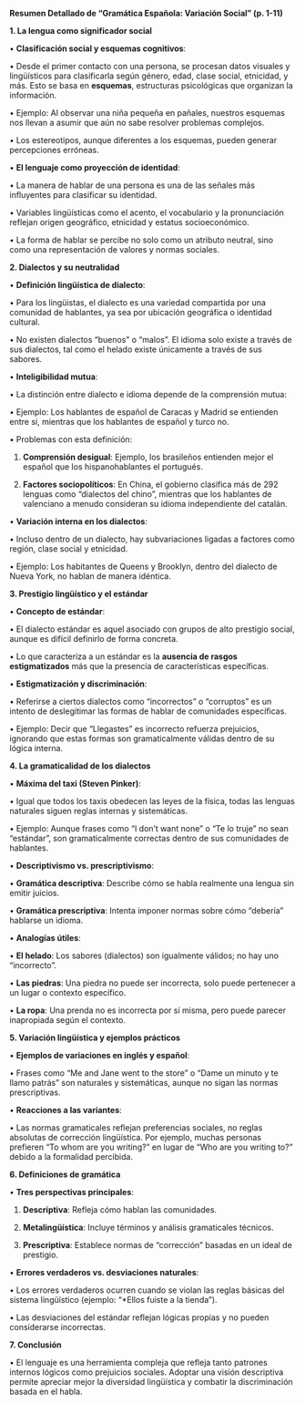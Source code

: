 **Resumen Detallado de “Gramática Española: Variación Social” (p. 1-11)**

**1. La lengua como significador social**

• **Clasificación social y esquemas cognitivos**:

• Desde el primer contacto con una persona, se procesan datos visuales y lingüísticos para clasificarla según género, edad, clase social, etnicidad, y más. Esto se basa en **esquemas**, estructuras psicológicas que organizan la información.

• Ejemplo: Al observar una niña pequeña en pañales, nuestros esquemas nos llevan a asumir que aún no sabe resolver problemas complejos.

• Los estereotipos, aunque diferentes a los esquemas, pueden generar percepciones erróneas.

• **El lenguaje como proyección de identidad**:

• La manera de hablar de una persona es una de las señales más influyentes para clasificar su identidad.

• Variables lingüísticas como el acento, el vocabulario y la pronunciación reflejan origen geográfico, etnicidad y estatus socioeconómico.

• La forma de hablar se percibe no solo como un atributo neutral, sino como una representación de valores y normas sociales.

**2. Dialectos y su neutralidad**

• **Definición lingüística de dialecto**:

• Para los lingüistas, el dialecto es una variedad compartida por una comunidad de hablantes, ya sea por ubicación geográfica o identidad cultural.

• No existen dialectos “buenos” o “malos”. El idioma solo existe a través de sus dialectos, tal como el helado existe únicamente a través de sus sabores.

• **Inteligibilidad mutua**:

• La distinción entre dialecto e idioma depende de la comprensión mutua:

• Ejemplo: Los hablantes de español de Caracas y Madrid se entienden entre sí, mientras que los hablantes de español y turco no.

• Problemas con esta definición:

1. **Comprensión desigual**: Ejemplo, los brasileños entienden mejor el español que los hispanohablantes el portugués.

2. **Factores sociopolíticos**: En China, el gobierno clasifica más de 292 lenguas como “dialectos del chino”, mientras que los hablantes de valenciano a menudo consideran su idioma independiente del catalán.

• **Variación interna en los dialectos**:

• Incluso dentro de un dialecto, hay subvariaciones ligadas a factores como región, clase social y etnicidad.

• Ejemplo: Los habitantes de Queens y Brooklyn, dentro del dialecto de Nueva York, no hablan de manera idéntica.

**3. Prestigio lingüístico y el estándar**

• **Concepto de estándar**:

• El dialecto estándar es aquel asociado con grupos de alto prestigio social, aunque es difícil definirlo de forma concreta.

• Lo que caracteriza a un estándar es la **ausencia de rasgos estigmatizados** más que la presencia de características específicas.

• **Estigmatización y discriminación**:

• Referirse a ciertos dialectos como “incorrectos” o “corruptos” es un intento de deslegitimar las formas de hablar de comunidades específicas.

• Ejemplo: Decir que “Llegastes” es incorrecto refuerza prejuicios, ignorando que estas formas son gramaticalmente válidas dentro de su lógica interna.

**4. La gramaticalidad de los dialectos**

• **Máxima del taxi (Steven Pinker)**:

• Igual que todos los taxis obedecen las leyes de la física, todas las lenguas naturales siguen reglas internas y sistemáticas.

• Ejemplo: Aunque frases como “I don’t want none” o “Te lo truje” no sean “estándar”, son gramaticalmente correctas dentro de sus comunidades de hablantes.

• **Descriptivismo vs. prescriptivismo**:

• **Gramática descriptiva**: Describe cómo se habla realmente una lengua sin emitir juicios.

• **Gramática prescriptiva**: Intenta imponer normas sobre cómo “debería” hablarse un idioma.

• **Analogías útiles**:

• **El helado**: Los sabores (dialectos) son igualmente válidos; no hay uno “incorrecto”.

• **Las piedras**: Una piedra no puede ser incorrecta, solo puede pertenecer a un lugar o contexto específico.

• **La ropa**: Una prenda no es incorrecta por sí misma, pero puede parecer inapropiada según el contexto.

**5. Variación lingüística y ejemplos prácticos**

• **Ejemplos de variaciones en inglés y español**:

• Frases como “Me and Jane went to the store” o “Dame un minuto y te llamo patrás” son naturales y sistemáticas, aunque no sigan las normas prescriptivas.

• **Reacciones a las variantes**:

• Las normas gramaticales reflejan preferencias sociales, no reglas absolutas de corrección lingüística. Por ejemplo, muchas personas prefieren “To whom are you writing?” en lugar de “Who are you writing to?” debido a la formalidad percibida.

**6. Definiciones de gramática**

• **Tres perspectivas principales**:

1. **Descriptiva**: Refleja cómo hablan las comunidades.

2. **Metalingüística**: Incluye términos y análisis gramaticales técnicos.

3. **Prescriptiva**: Establece normas de “corrección” basadas en un ideal de prestigio.

• **Errores verdaderos vs. desviaciones naturales**:

• Los errores verdaderos ocurren cuando se violan las reglas básicas del sistema lingüístico (ejemplo: “*Ellos fuiste a la tienda”).

• Las desviaciones del estándar reflejan lógicas propias y no pueden considerarse incorrectas.

**7. Conclusión**

• El lenguaje es una herramienta compleja que refleja tanto patrones internos lógicos como prejuicios sociales. Adoptar una visión descriptiva permite apreciar mejor la diversidad lingüística y combatir la discriminación basada en el habla.